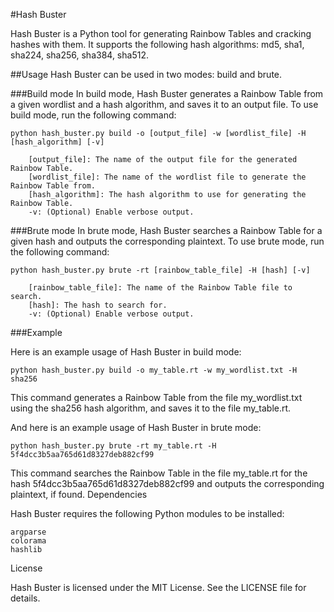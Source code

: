 
#Hash Buster

Hash Buster is a Python tool for generating Rainbow Tables and cracking hashes with them. It supports the following hash algorithms: md5, sha1, sha224, sha256, sha384, sha512.

##Usage
Hash Buster can be used in two modes: build and brute.

###Build mode
In build mode, Hash Buster generates a Rainbow Table from a given wordlist and a hash algorithm, and saves it to an output file. To use build mode, run the following command:

```
python hash_buster.py build -o [output_file] -w [wordlist_file] -H [hash_algorithm] [-v]

    [output_file]: The name of the output file for the generated Rainbow Table.
    [wordlist_file]: The name of the wordlist file to generate the Rainbow Table from.
    [hash_algorithm]: The hash algorithm to use for generating the Rainbow Table.
    -v: (Optional) Enable verbose output.
```

###Brute mode
In brute mode, Hash Buster searches a Rainbow Table for a given hash and outputs the corresponding plaintext. To use brute mode, run the following command:

```
python hash_buster.py brute -rt [rainbow_table_file] -H [hash] [-v]

    [rainbow_table_file]: The name of the Rainbow Table file to search.
    [hash]: The hash to search for.
    -v: (Optional) Enable verbose output.
```

###Example

Here is an example usage of Hash Buster in build mode:

`python hash_buster.py build -o my_table.rt -w my_wordlist.txt -H sha256`

This command generates a Rainbow Table from the file my_wordlist.txt using the sha256 hash algorithm, and saves it to the file my_table.rt.

And here is an example usage of Hash Buster in brute mode:

`python hash_buster.py brute -rt my_table.rt -H 5f4dcc3b5aa765d61d8327deb882cf99`

This command searches the Rainbow Table in the file my_table.rt for the hash 5f4dcc3b5aa765d61d8327deb882cf99 and outputs the corresponding plaintext, if found.
Dependencies

Hash Buster requires the following Python modules to be installed:

    argparse
    colorama
    hashlib

License

Hash Buster is licensed under the MIT License. See the LICENSE file for details.
